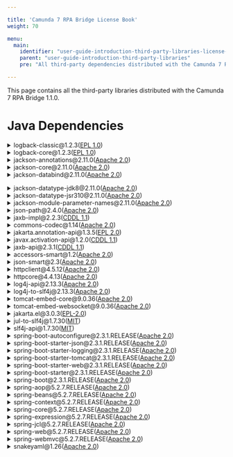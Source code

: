 ```yaml
---

title: 'Camunda 7 RPA Bridge License Book'
weight: 70

menu:
  main:
    identifier: "user-guide-introduction-third-party-libraries-license-book-rpa"
    parent: "user-guide-introduction-third-party-libraries"
    pre: "All third-party dependencies distributed with the Camunda 7 RPA Bridge"

---
```


This page contains all the third-party libraries distributed with the Camunda 7 RPA Bridge 1.1.0.

# Java Dependencies

<div><details><summary>logback-classic@1.2.3(<a href="https://opensource.org/licenses/EPL-1.0">EPL 1.0</a>)</summary><pre>Copyright (C) 1999-2015, QOS.ch. All rights reserved.</pre></details></div>
<div><details><summary>logback-core@1.2.3(<a href="https://opensource.org/licenses/EPL-1.0">EPL 1.0</a>)</summary><pre>Copyright (C) 1999-2015, QOS.ch. All rights reserved.</pre></details></div>
<div><details><summary>jackson-annotations@2.11.0(<a href="https://opensource.org/licenses/Apache-2.0">Apache 2.0</a>)</summary><pre>Copyright: various authors</pre></details></div>
<div><details><summary>jackson-core@2.11.0(<a href="https://opensource.org/licenses/Apache-2.0">Apache 2.0</a>)</summary><pre>Copyright: various authors: https://github.com/FasterXML/jackson-core/tree/master/release-notes
Notice file:
# Jackson JSON processor
Jackson is a high-performance, Free/Open Source JSON processing library.
It was originally written by Tatu Saloranta (tatu.saloranta@iki.fi), and has
been in development since 2007.
It is currently developed by a community of developers, as well as supported
commercially by FasterXML.com.
## Licensing
Jackson core and extension components may licensed under different licenses.
To find the details that apply to this artifact see the accompanying LICENSE file.
For more information, including possible other licensing options, contact
FasterXML.com (http://fasterxml.com).
## Credits
A list of contributors may be found from CREDITS file, which is included
in some artifacts (usually source distributions); but is always available
from the source code management (SCM) system project uses.</pre></details></div>
<div><details><summary>jackson-databind@2.11.0(<a href="https://opensource.org/licenses/Apache-2.0">Apache 2.0</a>)</summary><pre>Copyright: various authors: https://github.com/FasterXML/jackson-databind/tree/master/release-notes
Notice file:
# Jackson JSON processor
Jackson is a high-performance, Free/Open Source JSON processing library.
It was originally written by Tatu Saloranta (tatu.saloranta@iki.fi), and has
been in development since 2007.
It is currently developed by a community of developers, as well as supported
commercially by FasterXML.com.
## Licensing
Jackson core and extension components may be licensed under different licenses.
To find the details that apply to this artifact see the accompanying LICENSE file.
For more information, including possible other licensing options, contact
FasterXML.com (http://fasterxml.com).

## Credits
A list of contributors may be found from CREDITS file, which is included
in some artifacts (usually source distributions); but is always available
from the source code management (SCM) system project uses.</pre></details></div>
<div><details><summary>jackson-datatype-jdk8@2.11.0(<a href="https://opensource.org/licenses/Apache-2.0">Apache 2.0</a>)</summary><pre>Copyright: various authors: https://github.com/FasterXML/jackson-modules-java8/tree/master/release-notes
Notice file:
# Jackson JSON processor
Jackson is a high-performance, Free/Open Source JSON processing library.
It was originally written by Tatu Saloranta (tatu.saloranta@iki.fi), and has
been in development since 2007.
It is currently developed by a community of developers, as well as supported
commercially by FasterXML.com.
## Licensing
Jackson core and extension components may be licensed under different licenses.
To find the details that apply to this artifact see the accompanying LICENSE file.
For more information, including possible other licensing options, contact
FasterXML.com (http://fasterxml.com).
## Credits
A list of contributors may be found from CREDITS file, which is included
in some artifacts (usually source distributions); but is always available
from the source code management (SCM) system project uses.</pre></details></div>
<div><details><summary>jackson-datatype-jsr310@2.11.0(<a href="https://opensource.org/licenses/Apache-2.0">Apache 2.0</a>)</summary><pre>Copyright: various authors: https://github.com/FasterXML/jackson-modules-java8/tree/master/release-notes
Notice file:
# Jackson JSON processor
Jackson is a high-performance, Free/Open Source JSON processing library.
It was originally written by Tatu Saloranta (tatu.saloranta@iki.fi), and has
been in development since 2007.
It is currently developed by a community of developers, as well as supported
commercially by FasterXML.com.
## Licensing
Jackson core and extension components may be licensed under different licenses.
To find the details that apply to this artifact see the accompanying LICENSE file.
For more information, including possible other licensing options, contact
FasterXML.com (http://fasterxml.com).
## Credits
A list of contributors may be found from CREDITS file, which is included
in some artifacts (usually source distributions); but is always available
from the source code management (SCM) system project uses.</pre></details></div>
<div><details><summary>jackson-module-parameter-names@2.11.0(<a href="https://opensource.org/licenses/Apache-2.0">Apache 2.0</a>)</summary><pre>Copyright: various authors: https://github.com/FasterXML/jackson-modules-base/tree/master/release-notes
Notice file:
# Jackson JSON processor
Jackson is a high-performance, Free/Open Source JSON processing library.
It was originally written by Tatu Saloranta (tatu.saloranta@iki.fi), and has
been in development since 2007.
It is currently developed by a community of developers, as well as supported
commercially by FasterXML.com.
## Licensing
Jackson core and extension components may be licensed under different licenses.
To find the details that apply to this artifact see the accompanying LICENSE file.
For more information, including possible other licensing options, contact
FasterXML.com (http://fasterxml.com).
## Credits
A list of contributors may be found from CREDITS file, which is included
in some artifacts (usually source distributions); but is always available
from the source code management (SCM) system project uses.</pre></details></div>
<div><details><summary>json-path@2.4.0(<a href="https://opensource.org/licenses/Apache-2.0">Apache 2.0</a>)</summary><pre>Copyright: 2001-2011 the original author or authors (Stefan Goessner)</pre></details></div>
<div><details><summary>jaxb-impl@2.2.3(<a href="https://spdx.org/licenses/CDDL-1.1.html">CDDL 1.1</a>)</summary><pre>Copyright: © 2017 Oracle and/or its affiliates. All rights reserved.</pre></details></div>
<div><details><summary>commons-codec@1.14(<a href="https://opensource.org/licenses/Apache-2.0">Apache 2.0</a>)</summary><pre>Copyright: © 2017 Oracle and/or its affiliates. All rights reserved.
Notice file:
Apache Commons Codec
Copyright 2002-2020 The Apache Software Foundation
This product includes software developed at
The Apache Software Foundation (https://www.apache.org/).
src/test/org/apache/commons/codec/language/DoubleMetaphoneTest.java
contains test data from http://aspell.net/test/orig/batch0.tab.
Copyright (C) 2002 Kevin Atkinson (kevina@gnu.org)
The content of package org.apache.commons.codec.language.bm has been translated
from the original php source code available at http://stevemorse.org/phoneticinfo.htm
with permission from the original authors.
Original source copyright:
Copyright (c) 2008 Alexander Beider & Stephen P. Morse.
Copyright 2002-2020 The Apache Software Foundation</pre></details></div>
<div><details><summary>jakarta.annotation-api@1.3.5(<a href="https://opensource.org/licenses/EPL-2.0">EPL 2.0</a>)</summary><pre>Notice file:
==================================================================
# Notices for Jakarta Activation
This content is produced and maintained by Jakarta Activation project.
* Project home: https://projects.eclipse.org/projects/ee4j.jaf
## Copyright
All content is the property of the respective authors or their employers. For
more information regarding authorship of content, please consult the listed
source code repository logs.
## Declared Project Licenses
This program and the accompanying materials are made available under the terms
of the Eclipse Distribution License v. 1.0,
which is available at http://www.eclipse.org/org/documents/edl-v10.php.
SPDX-License-Identifier: BSD-3-Clause
## Source Code
The project maintains the following source code repositories:
* https://github.com/eclipse-ee4j/jaf
## Third-party Content
This project leverages the following third party content.
JUnit (4.12)
* License: Eclipse Public License
====================================================================	
Copyright (C) Oracle and/or its affiliates. All rights reserved.																							</pre></details></div>
<div><details><summary>javax.activation-api@1.2.0(<a href="https://spdx.org/licenses/CDDL-1.1.html">CDDL 1.1</a>)</summary><pre>Copyright:1997-2020 Oracle and/or its affiliates. All rights reserved.</pre></details></div>
<div><details><summary>jaxb-api@2.3.1(<a href="https://spdx.org/licenses/CDDL-1.1.html">CDDL 1.1</a>)</summary><pre>Copyright:(c) 1997-2020 Oracle and/or its affiliates. All rights reserved.</pre></details></div>
<div><details><summary>accessors-smart@1.2(<a href="https://opensource.org/licenses/Apache-2.0">Apache 2.0</a>)</summary><pre>Copyright: Copyright 2011 JSON-SMART authors </pre></details></div>
<div><details><summary>json-smart@2.3(<a href="https://opensource.org/licenses/Apache-2.0">Apache 2.0</a>)</summary><pre>Copyright: Uriel Chemouni</pre></details></div>
<div><details><summary>httpclient@4.5.12(<a href="https://opensource.org/licenses/Apache-2.0">Apache 2.0</a>)</summary><pre>Copyright: 2005-2020 The Apache Software Foundation This product includes software developed at
The Apache Software Foundation (http://www.apache.org/)</pre></details></div>
<div><details><summary>httpcore@4.4.13(<a href="https://opensource.org/licenses/Apache-2.0">Apache 2.0</a>)</summary><pre>Copyright: 2005-2020 The Apache Software Foundation This product includes software developed at
The Apache Software Foundation (http://www.apache.org/)</pre></details></div>
<div><details><summary>log4j-api@2.13.3(<a href="https://opensource.org/licenses/Apache-2.0">Apache 2.0</a>)</summary><pre>Copyright: 2001-2020 The Apache Software Foundation
Notice file: 
Apache Commons Lang
Copyright 2001-2020 The Apache Software Foundation
This product includes software developed at
The Apache Software Foundation (https://www.apache.org/).</pre></details></div>
<div><details><summary>log4j-to-slf4j@2.13.3(<a href="https://opensource.org/licenses/Apache-2.0">Apache 2.0</a>)</summary><pre>Copyright: 2001-2020 The Apache Software Foundation
Notice file: 
Apache Commons Lang
Copyright 2001-2020 The Apache Software Foundation
This product includes software developed at
The Apache Software Foundation (https://www.apache.org/).</pre></details></div>
<div><details><summary>tomcat-embed-core@9.0.36(<a href="https://opensource.org/licenses/Apache-2.0">Apache 2.0</a>)</summary><pre>Copyright: 1999-2020 The Apache Software Foundation
Notice file:
Apache Tomcat
Copyright 1999-2020 The Apache Software Foundation
This product includes software developed at
The Apache Software Foundation (https://www.apache.org/).
This software contains code derived from netty-native
developed by the Netty project
(https://netty.io, https://github.com/netty/netty-tcnative/)
and from finagle-native developed at Twitter
(https://github.com/twitter/finagle).
This software contains code derived from jgroups-kubernetes
developed by the JGroups project (http://www.jgroups.org/).
The Windows Installer is built with the Nullsoft
Scriptable Install System (NSIS), which is
open source software.  The original software and
related information is available at
http://nsis.sourceforge.net.
Java compilation software for JSP pages is provided by the Eclipse
JDT Core Batch Compiler component, which is open source software.
The original software and related information is available at
https://www.eclipse.org/jdt/core/.
org.apache.tomcat.util.json.JSONParser.jj is a public domain javacc grammar
for JSON written by Robert Fischer.
https://github.com/RobertFischer/json-parser
For portions of the Tomcat JNI OpenSSL API and the OpenSSL JSSE integration
The org.apache.tomcat.jni and the org.apache.tomcat.net.openssl packages
are derivative work originating from the Netty project and the finagle-native
project developed at Twitter
* Copyright 2014 The Netty Project
* Copyright 2014 Twitter

For portions of the Tomcat cloud support
The org.apache.catalina.tribes.membership.cloud package contains derivative
work originating from the jgroups project.
https://github.com/jgroups-extras/jgroups-kubernetes
Copyright 2002-2018 Red Hat Inc.
The original XML Schemas for Java EE Deployment Descriptors:
 - javaee_5.xsd
 - javaee_web_services_1_2.xsd
 - javaee_web_services_client_1_2.xsd
 - javaee_6.xsd
 - javaee_web_services_1_3.xsd
 - javaee_web_services_client_1_3.xsd
 - jsp_2_2.xsd
 - web-app_3_0.xsd
 - web-common_3_0.xsd
 - web-fragment_3_0.xsd
 - javaee_7.xsd
 - javaee_web_services_1_4.xsd
 - javaee_web_services_client_1_4.xsd
 - jsp_2_3.xsd
 - web-app_3_1.xsd
 - web-common_3_1.xsd
 - web-fragment_3_1.xsd
 - javaee_8.xsd
 - web-app_4_0.xsd
 - web-common_4_0.xsd
 - web-fragment_4_0.xsd
may be obtained from:
http://www.oracle.com/webfolder/technetwork/jsc/xml/ns/javaee/index.html</pre></details></div>
<div><details><summary>tomcat-embed-websocket@9.0.36(<a href="https://opensource.org/licenses/Apache-2.0">Apache 2.0</a>)</summary><pre>Copyright: 1999-2020 The Apache Software Foundation
Notice file:
Apache Tomcat
Copyright 1999-2020 The Apache Software Foundation
This product includes software developed at
The Apache Software Foundation (https://www.apache.org/).
This software contains code derived from netty-native
developed by the Netty project
(https://netty.io, https://github.com/netty/netty-tcnative/)
and from finagle-native developed at Twitter
(https://github.com/twitter/finagle).
This software contains code derived from jgroups-kubernetes
developed by the JGroups project (http://www.jgroups.org/).
The Windows Installer is built with the Nullsoft
Scriptable Install System (NSIS), which is
open source software.  The original software and
related information is available at
http://nsis.sourceforge.net.
Java compilation software for JSP pages is provided by the Eclipse
JDT Core Batch Compiler component, which is open source software.
The original software and related information is available at
https://www.eclipse.org/jdt/core/.
org.apache.tomcat.util.json.JSONParser.jj is a public domain javacc grammar
for JSON written by Robert Fischer.
https://github.com/RobertFischer/json-parser
For portions of the Tomcat JNI OpenSSL API and the OpenSSL JSSE integration
The org.apache.tomcat.jni and the org.apache.tomcat.net.openssl packages
are derivative work originating from the Netty project and the finagle-native
project developed at Twitter
* Copyright 2014 The Netty Project
* Copyright 2014 Twitter

For portions of the Tomcat cloud support
The org.apache.catalina.tribes.membership.cloud package contains derivative
work originating from the jgroups project.
https://github.com/jgroups-extras/jgroups-kubernetes
Copyright 2002-2018 Red Hat Inc.
The original XML Schemas for Java EE Deployment Descriptors:
 - javaee_5.xsd
 - javaee_web_services_1_2.xsd
 - javaee_web_services_client_1_2.xsd
 - javaee_6.xsd
 - javaee_web_services_1_3.xsd
 - javaee_web_services_client_1_3.xsd
 - jsp_2_2.xsd
 - web-app_3_0.xsd
 - web-common_3_0.xsd
 - web-fragment_3_0.xsd
 - javaee_7.xsd
 - javaee_web_services_1_4.xsd
 - javaee_web_services_client_1_4.xsd
 - jsp_2_3.xsd
 - web-app_3_1.xsd
 - web-common_3_1.xsd
 - web-fragment_3_1.xsd
 - javaee_8.xsd
 - web-app_4_0.xsd
 - web-common_4_0.xsd
 - web-fragment_4_0.xsd
may be obtained from:
http://www.oracle.com/webfolder/technetwork/jsc/xml/ns/javaee/index.html</pre></details></div>
<div><details><summary>jakarta.el@3.0.3(<a href="https://opensource.org/licenses/EPL-2.0">EPL-2.0</a>)</summary><pre>Copyright: various authors</pre></details></div>
<div><details><summary>jul-to-slf4j@1.7.30(<a href="https://opensource.org/licenses/MIT">MIT</a>)</summary><pre>Copyright (c) 2004-2017 QOS.ch</pre></details></div>
<div><details><summary>slf4j-api@1.7.30(<a href="https://opensource.org/licenses/MIT">MIT</a>)</summary><pre>Copyright (c) 2004-2017 QOS.ch</pre></details></div>
<div><details><summary>spring-boot-autoconfigure@2.3.1.RELEASE(<a href="https://opensource.org/licenses/Apache-2.0">Apache 2.0</a>)</summary><pre>Copyright: 2012-2019 the original author or authors.</pre></details></div>
<div><details><summary>spring-boot-starter-json@2.3.1.RELEASE(<a href="https://opensource.org/licenses/Apache-2.0">Apache 2.0</a>)</summary><pre>Copyright: 2012-2019 the original author or authors.</pre></details></div>
<div><details><summary>spring-boot-starter-logging@2.3.1.RELEASE(<a href="https://opensource.org/licenses/Apache-2.0">Apache 2.0</a>)</summary><pre>Copyright: 2012-2019 the original author or authors.</pre></details></div>
<div><details><summary>spring-boot-starter-tomcat@2.3.1.RELEASE(<a href="https://opensource.org/licenses/Apache-2.0">Apache 2.0</a>)</summary><pre>Copyright: 2012-2019 the original author or authors.</pre></details></div>
<div><details><summary>spring-boot-starter-web@2.3.1.RELEASE(<a href="https://opensource.org/licenses/Apache-2.0">Apache 2.0</a>)</summary><pre>Copyright: 2012-2019 the original author or authors.</pre></details></div>
<div><details><summary>spring-boot-starter@2.3.1.RELEASE(<a href="https://opensource.org/licenses/Apache-2.0">Apache 2.0</a>)</summary><pre>Copyright: 2012-2019 the original author or authors.</pre></details></div>
<div><details><summary>spring-boot@2.3.1.RELEASE(<a href="https://opensource.org/licenses/Apache-2.0">Apache 2.0</a>)</summary><pre>Copyright: 2012-2019 the original author or authors.</pre></details></div>
<div><details><summary>spring-aop@5.2.7.RELEASE(<a href="https://opensource.org/licenses/Apache-2.0">Apache 2.0</a>)</summary><pre>Copyright: 2012-2019 the original author or authors.</pre></details></div>
<div><details><summary>spring-beans@5.2.7.RELEASE(<a href="https://opensource.org/licenses/Apache-2.0">Apache 2.0</a>)</summary><pre>Copyright: 2012-2019 the original author or authors.</pre></details></div>
<div><details><summary>spring-context@5.2.7.RELEASE(<a href="https://opensource.org/licenses/Apache-2.0">Apache 2.0</a>)</summary><pre>Copyright: 2012-2019 the original author or authors.</pre></details></div>
<div><details><summary>spring-core@5.2.7.RELEASE(<a href="https://opensource.org/licenses/Apache-2.0">Apache 2.0</a>)</summary><pre>Copyright: 2012-2019 the original author or authors.</pre></details></div>
<div><details><summary>spring-expression@5.2.7.RELEASE(<a href="https://opensource.org/licenses/Apache-2.0">Apache 2.0</a>)</summary><pre>Copyright: 2012-2019 the original author or authors.</pre></details></div>
<div><details><summary>spring-jcl@5.2.7.RELEASE(<a href="https://opensource.org/licenses/Apache-2.0">Apache 2.0</a>)</summary><pre>Copyright: 2012-2019 the original author or authors.</pre></details></div>
<div><details><summary>spring-web@5.2.7.RELEASE(<a href="https://opensource.org/licenses/Apache-2.0">Apache 2.0</a>)</summary><pre>Copyright: 2012-2019 the original author or authors.</pre></details></div>
<div><details><summary>spring-webmvc@5.2.7.RELEASE(<a href="https://opensource.org/licenses/Apache-2.0">Apache 2.0</a>)</summary><pre>Copyright: 2012-2019 the original author or authors.</pre></details></div>
<div><details><summary>snakeyaml@1.26(<a href="https://opensource.org/licenses/Apache-2.0">Apache 2.0</a>)</summary><pre>Copyright: http://www.snakeyaml.org
Licensed under Apache 2.0
</pre></details></div>
